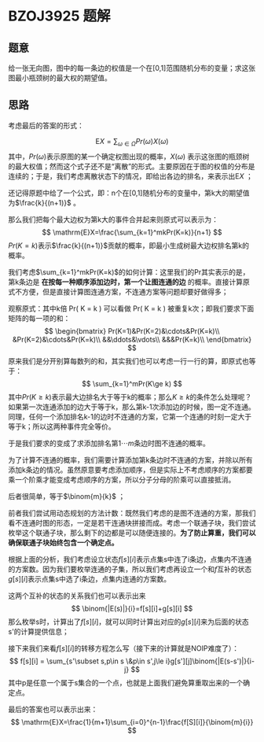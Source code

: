 # BZOJ3925 题解

## 题意

给一张无向图，图中的每一条边的权值是一个在[0,1]范围随机分布的变量；求这张图最小瓶颈树的最大权的期望值。

## 思路

考虑最后的答案的形式：

$$
\mathrm{E}X = \sum_{\omega\in\Omega}Pr(\omega)X(\omega)
$$
其中，$Pr(\omega)$表示原图的某一个确定权图出现的概率，$X(\omega)$ 表示这张图的瓶颈树的最大权值；然而这个式子还不是“离散”的形式。主要原因在于图的权值的分布是连续的；于是，我们考虑离散状态下的情况，即给出各边的排名，来表示出$\mathrm{E}X$ ；

还记得原题中给了一个公式，即：n个在[0,1]随机分布的变量中，第k大的期望值为$\frac{k}{(n+1)}$ 。

那么我们把每个最大边权为第k大的事件合并起来则原式可以表示为：
$$
\mathrm{E}X=\frac{\sum_{k=1}^mkPr(K=k)}{n+1}
$$
$Pr(K=k)$表示$\frac{k}{(n+1)}$贡献的概率，即最小生成树最大边权排名第k的概率。

我们考虑$\sum_{k=1}^mkPr(K=k)$的如何计算：这里我们的Pr其实表示的是，第k条边是 **在按每一种顺序添加边时，第一个让图连通的边** 的概率。直接计算原式不方便，但是直接计算图连通方案，不连通方案等问题却要好做得多；

观察原式：其中k倍 Pr( K = k ) 可以看做 Pr( K = k ) 被重复k次；即我们要求下面矩阵的每一项的和：
$$
\begin{bmatrix}
Pr(K=1)&Pr(K=2)&\cdots&Pr(K=k)\\
&Pr(K=2)&\cdots&Pr(K=k)\\
&&\ddots&\vdots\\
&&&Pr(K=k)\\
\end{bmatrix}
$$
原来我们是分开别算每数列的和，其实我们也可以考虑一行一行的算，即原式也等于：
$$
\sum_{k=1}^mPr(K\ge k)
$$
其中$Pr(K\ge k)$表示最大边排名大于等于k的概率；那么$K\ge k$的条件怎么处理呢？如果第一次连通添加的边大于等于k，那么第k-1次添加边的时候，图一定不连通。同理，任何一个添加排名k-1的边时不连通的方案，它第一个连通的时刻一定大于等于k；所以这两种事件完全等价。

于是我们要求的变成了求添加排名第$1\cdots m$条边时图不连通的概率。

为了计算不连通的概率，我们需要计算添加第k条边时不连通的方案，并除以所有添加k条边的情况。虽然原意要考虑添加顺序，但是实际上不考虑顺序的方案都要乘一个阶乘才能变成考虑顺序的方案，所以分子分母的阶乘可以直接抵消。

后者很简单，等于$\binom{m}{k}$ ；

前者我们尝试用动态规划的方法计数：既然我们考虑的是图不连通的方案，那我们看不连通时图的形态，一定是若干连通块拼接而成。考虑一个联通子块，我们尝试枚举这个联通子块，那么剩下的边都是可以随便连接的。**为了防止算重，我们可以确保联通子块始终包含一个确定点。**

根据上面的分析，我们考虑设立状态$f[s][i]$表示点集s中连了i条边，点集内不连通的方案数。因为我们要枚举连通的子集，所以我们考虑再设立一个和$f$互补的状态$g[s][i]$表示点集s中选了i条边，点集内连通的方案数。

这两个互补的状态的关系我们也可以表示出来
$$
\binom{|E(s)|}{i}=f[s][i]+g[s][i]
$$
那么枚举s时，计算出了$f[s][i]$，就可以同时计算出对应的$g[s][i]$来为后面的状态s'的计算提供信息；

接下来我们来看$f[s][i]$的转移方程怎么写（接下来的计算就是NOIP难度了）：
$$
f[s][i] = \sum_{s'\subset s,p\in s \&p\in s',j\le i}g[s'][j]\binom{|E(s-s')|}{i-j}
$$
其中p是任意一个属于s集合的一个点，也就是上面我们避免算重取出来的一个确定点。

最后的答案也可以表示出来：
$$
\mathrm{E}X=\frac{1}{m+1}\sum_{i=0}^{n-1}\frac{f[S][i]}{\binom{m}{i}}
$$
